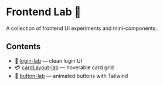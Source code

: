 # Frontend Lab 🧪

A collection of frontend UI experiments and mini-components.

## Contents

- 🔐 [login-lab](./login-lab) — clean login UI
- 💳 [cardLayout-lab](./cardLayout-lab) — hoverable card grid
- 🎯 [button-lab](./button-lab) — animated buttons with Tailwind
